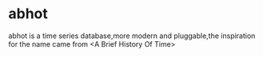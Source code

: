 # abhot
abhot is  a time series database,more modern and pluggable,the inspiration for the name came from  &lt;A Brief History Of Time>
